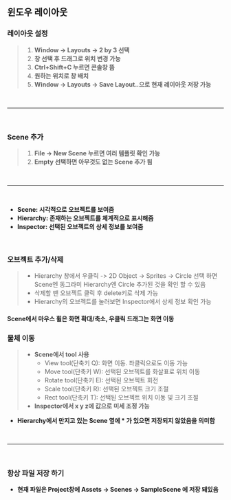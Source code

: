 ## 윈도우 레이아웃
### 레이아웃 설정
> 1. **Window -> Layouts -> 2 by 3 선택**  
> 2. **창 선택 후 드래그로 위치 변경 가능**  
> 3. **Ctrl+Shift+C 누르면 콘솔창 뜸**  
> 4. **원하는 위치로 창 배치**  
> 5. **Window -> Layouts -> Save Layout..으로 현재 레이아웃 저장 가능**

<br>

***

<br>

### Scene 추가
> 1. **File -> New Scene 누르면 여러 템플릿 확인 가능**  
> 2. **Empty 선택하면 아무것도 없는 Scene 추가 됨**  

<br>

***

<br> 

* **Scene: 시각적으로 오브젝트를 보여줌**
* **Hierarchy: 존재하는 오브젝트를 체계적으로 표시해줌**
* **Inspector: 선택된 오브젝트의 상세 정보를 보여줌**

<br>

### 오브젝트 추가/삭제
> * Hierarchy 창에서 우클릭 -> 2D Object -> Sprites -> Circle 선택 하면  Scene엔 동그라미 Hierarchy엔 Circle 추가된 것을 확인 할 수 있음  
> * 삭제할 땐 오브젝트 클릭 후 delete키로 삭제 가능  
> * Hierarchy의 오브젝트를 눌러보면 Inspector에서 상세 정보 확인 가능  

#### Scene에서 마우스 휠은 화면 확대/축소, 우클릭 드래그는 화면 이동
 
### 물체 이동
> * **Scene에서 tool 사용**  
>     * View tool(단축키 Q): 화면 이동. 좌클릭으로도 이동 가능  
>     * Move tool(단축키 W): 선택된 오브젝트를 화살표로 위치 이동  
>     * Rotate tool(단축키 E): 선택된 오브젝트 회전  
>     * Scale tool(단축키 R): 선택된 오브젝트 크기 조절  
>     * Rect tool(단축키 T): 선택된 오브젝트 위치 이동 및 크기 조절  
> * **Inspector에서 x y z에 값으로 미세 조정 가능**  

* **Hierarchy에서 만지고 있는 Scene 옆에 * 가 있으면 저장되지 않았음을 의미함**

<br>

***

<br>

### 항상 파일 저장 하기
* **현재 파일은 Project창에 Assets -> Scenes -> SampleScene 에 저장 돼있음**
